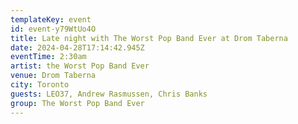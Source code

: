 ```yaml
---
templateKey: event
id: event-y79WtUo4O
title: Late night with The Worst Pop Band Ever at Drom Taberna
date: 2024-04-28T17:14:42.945Z
eventTime: 2:30am
artist: the Worst Pop Band Ever
venue: Drom Taberna
city: Toronto
guests: LEO37, Andrew Rasmussen, Chris Banks
group: The Worst Pop Band Ever
---
```

